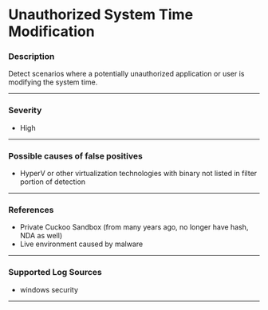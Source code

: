 # Unauthorized System Time Modification
### Description

Detect scenarios where a potentially unauthorized application or user is modifying the system time.

-------------------
### Severity

- High

-------------------
<!---
### Detailed Information

- Why is this alert triggered?
- What are the typical causes that generate this alert? (e.g. port scans, unusual file access activity, etc...)
- Which corroborating information should be looked up?
- Any supporting queries to get more information?
- Any supporting visualizations to get more information?

-------------------
--->
### Possible causes of false positives

- HyperV or other virtualization technologies with binary not listed in filter portion of detection

-------------------
### References

- Private Cuckoo Sandbox (from many years ago, no longer have hash, NDA as well)
- Live environment caused by malware

-------------------
### Supported Log Sources

- windows security

-------------------
